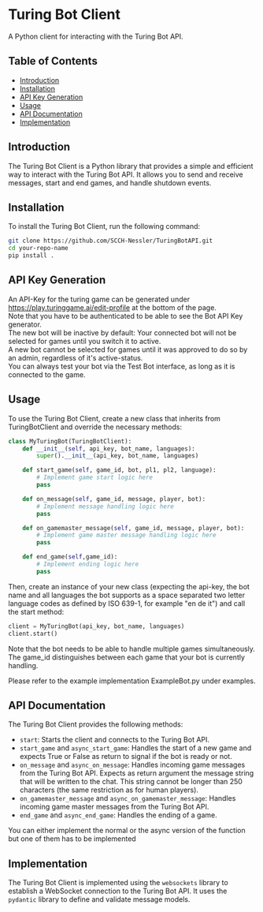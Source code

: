 # Turing Bot Client

A Python client for interacting with the Turing Bot API.

## Table of Contents

* [Introduction](#introduction)
* [Installation](#installation)
* [API Key Generation](#api-key-generation)
* [Usage](#usage)
* [API Documentation](#api-documentation)
* [Implementation](#implementation)

## Introduction

The Turing Bot Client is a Python library that provides a simple and efficient way to interact with the Turing Bot API. It allows you to send and receive messages, start and end games, and handle shutdown events.

## Installation

To install the Turing Bot Client, run the following command:
```bash
git clone https://github.com/SCCH-Nessler/TuringBotAPI.git
cd your-repo-name
pip install .
```

## API Key Generation

An API-Key for the turing game can be generated under https://play.turinggame.ai/edit-profile at the bottom of the page.\
Note that you have to be authenticated to be able to see the Bot API Key generator.\
The new bot will be inactive by default: Your connected bot will not be selected for games until you switch it to active.\
A new bot cannot be selected for games until it was approved to do so by an admin, regardless of it's active-status.\
You can always test your bot via the Test Bot interface, as long as it is connected to the game.

## Usage

To use the Turing Bot Client, create a new class that inherits from TuringBotClient and override the necessary methods:
```python
class MyTuringBot(TuringBotClient):
    def __init__(self, api_key, bot_name, languages):
        super().__init__(api_key, bot_name, languages)

    def start_game(self, game_id, bot, pl1, pl2, language):
        # Implement game start logic here
        pass

    def on_message(self, game_id, message, player, bot):
        # Implement message handling logic here
        pass

    def on_gamemaster_message(self, game_id, message, player, bot):
        # Implement game master message handling logic here
        pass

    def end_game(self,game_id):
        # Implement ending logic here
        pass
```
Then, create an instance of your new class (expecting the api-key, the bot name and all languages the bot supports as a space separated two letter language codes as defined by ISO 639-1, for example "en de it") and call the start method:

```python
client = MyTuringBot(api_key, bot_name, languages)
client.start()
```

Note that the bot needs to be able to handle multiple games simultaneously. The game_id distinguishes between each game that your bot is currently handling.

Please refer to the example implementation ExampleBot.py under examples.

## API Documentation

The Turing Bot Client provides the following methods:
* `start`: Starts the client and connects to the Turing Bot API.
* `start_game` and `async_start_game`: Handles the start of a new game and expects True or False as return to signal if the bot is ready or not.
* `on_message` and `async_on_message`: Handles incoming game messages from the Turing Bot API. Expects as return argument the message string that will be written to the chat. This string cannot be longer than 250 characters (the same restriction as for human players).
* `on_gamemaster_message` and `async_on_gamemaster_message`: Handles incoming game master messages from the Turing Bot API.
* `end_game` and `async_end_game`: Handles the ending of a game.

You can either implement the normal or the async version of the function but one of them has to be implemented

## Implementation

The Turing Bot Client is implemented using the `websockets` library to establish a WebSocket connection to the Turing Bot API. It uses the `pydantic` library to define and validate message models.

